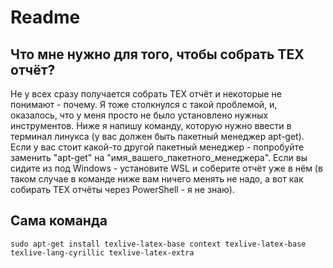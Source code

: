 # Readme

## Что мне нужно для того, чтобы собрать TEX отчёт?

Не у всех сразу получается собрать TEX отчёт и некоторые не понимают - почему. Я тоже столкнулся с такой проблемой, и, оказалось, что у меня просто не было установлено нужных инструментов. Ниже я напишу команду, которую нужно ввести в терминал линукса (у вас должен быть пакетный менеджер apt-get). Если у вас стоит какой-то другой пакетный менеджер - попробуйте заменить "apt-get" на "имя_вашего_пакетного_менеджера". Если вы сидите из под Windows - установите WSL и соберите отчёт уже в нём (в таком случае в команде ниже вам ничего менять не надо, а вот как собирать ТЕХ отчёты через PowerShell - я не знаю).

## Сама команда

`sudo apt-get install texlive-latex-base context texlive-latex-base texlive-lang-cyrillic texlive-latex-extra`
